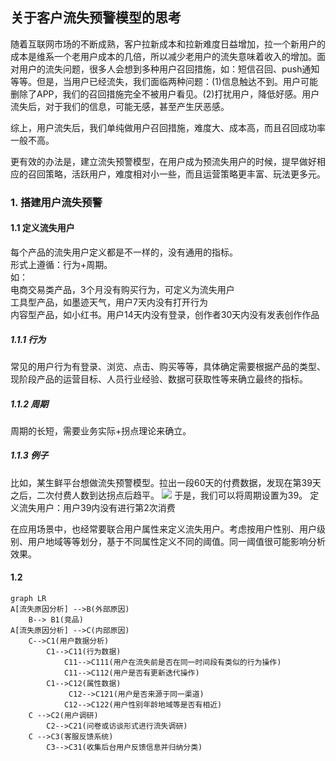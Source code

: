 ## 关于客户流失预警模型的思考
随着互联网市场的不断成熟，客户拉新成本和拉新难度日益增加，拉一个新用户的成本是维系一个老用户成本的几倍，所以减少老用户的流失意味着收入的增加。面对用户的流失问题，很多人会想到多种用户召回措施，如：短信召回、push通知等等。但是，当用户已经流失，我们面临两种问题：(1)信息触达不到。用户可能删除了APP，我们的召回措施完全不被用户看见。(2)打扰用户，降低好感。用户流失后，对于我们的信息，可能无感，甚至产生厌恶感。  

综上，用户流失后，我们单纯做用户召回措施，难度大、成本高，而且召回成功率一般不高。  

更有效的办法是，建立流失预警模型，在用户成为预流失用户的时候，提早做好相应的召回策略，活跃用户，难度相对小一些，而且运营策略更丰富、玩法更多元。  
>
### 1. 搭建用户流失预警
#### 1.1 定义流失用户
每个产品的流失用户定义都是不一样的，没有通用的指标。  
形式上遵循：行为+周期。  
如：    
电商交易类产品，3个月没有购买行为，可定义为流失用户   
工具型产品，如墨迹天气，用户7天内没有打开行为  
内容型产品，如小红书。用户14天内没有登录，创作者30天内没有发表创作作品  

##### 1.1.1 行为
常见的用户行为有登录、浏览、点击、购买等等，具体确定需要根据产品的类型、现阶段产品的运营目标、人员行业经验、数据可获取性等来确立最终的指标。

##### 1.1.2 周期
周期的长短，需要业务实际+拐点理论来确立。  

##### 1.1.3 例子
比如，某生鲜平台想做流失预警模型。拉出一段60天的付费数据，发现在第39天之后，二次付费人数到达拐点后趋平。
![](
https://ae02.alicdn.com/kf/U93cf5003545a44cbafa5adace7f8d6d7v.jpg)
于是，我们可以将周期设置为39。
定义流失用户：用户39内没有进行第2次消费

在应用场景中，也经常要联合用户属性来定义流失用户。考虑按用户性别、用户级别、用户地域等等划分，基于不同属性定义不同的阈值。同一阈值很可能影响分析效果。  
#### 1.2 

```mermaid
graph LR
A[流失原因分析] -->B(外部原因)
    B--> B1(竞品)
A[流失原因分析] -->C(内部原因)
    C-->C1(用户数据分析)
        C1-->C11(行为数据)
            C11-->C111(用户在流失前是否在同一时间段有类似的行为操作)
            C11-->C112(用户是否有更新迭代操作)
        C1-->C12(属性数据)
             C12-->C121(用户是否来源于同一渠道)
            C12-->C122(用户性别年龄地域等是否有相近)
    C -->C2(用户调研)
        C2-->C21(问卷或访谈形式进行流失调研)
    C -->C3(客服反馈系统)
        C3-->C31(收集后台用户反馈信息并归纳分类)
```

